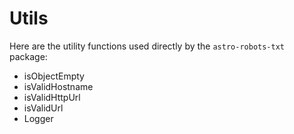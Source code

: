 # Utils

Here are the utility functions used directly by the `astro-robots-txt` package:

- isObjectEmpty
- isValidHostname
- isValidHttpUrl
- isValidUrl
- Logger
